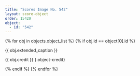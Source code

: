 ```yaml
---
title: "Scores Image No. 542"
layout: score-object
order: 15420
object:
  - id: "542"
---
```


{% for obj in objects.object_list %}
{% if obj.id == object[0].id %}

{{ obj.extended_caption }}

{{ obj.credit }} {.object-credit}

{% endif %}
{% endfor %}
